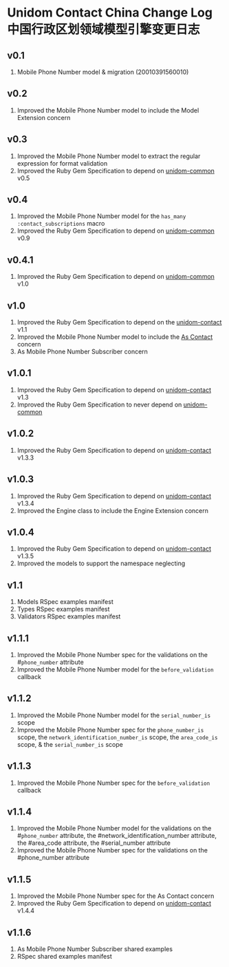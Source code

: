 # Unidom Contact China Change Log 中国行政区划领域模型引擎变更日志

## v0.1
1. Mobile Phone Number model & migration (20010391560010)

## v0.2
1. Improved the Mobile Phone Number model to include the Model Extension concern

## v0.3
1. Improved the Mobile Phone Number model to extract the regular expression for format validation
2. Improved the Ruby Gem Specification to depend on [unidom-common](https://github.com/topbitdu/unidom-common) v0.5

## v0.4
1. Improved the Mobile Phone Number model for the ``has_many :contact_subscriptions`` macro
2. Improved the Ruby Gem Specification to depend on [unidom-common](https://github.com/topbitdu/unidom-common) v0.9

## v0.4.1
1. Improved the Ruby Gem Specification to depend on [unidom-common](https://github.com/topbitdu/unidom-common) v1.0

## v1.0
1. Improved the Ruby Gem Specification to depend on the [unidom-contact](https://github.com/topbitdu/unidom-contact) v1.1
2. Improved the Mobile Phone Number model to include the [As Contact](https://github.com/topbitdu/unidom-contact) concern
3. As Mobile Phone Number Subscriber concern

## v1.0.1
1. Improved the Ruby Gem Specification to depend on [unidom-contact](https://github.com/topbitdu/unidom-contact) v1.3
2. Improved the Ruby Gem Specification to never depend on [unidom-common](https://github.com/topbitdu/unidom-common)

## v1.0.2
1. Improved the Ruby Gem Specification to depend on [unidom-contact](https://github.com/topbitdu/unidom-contact) v1.3.3

## v1.0.3
1. Improved the Ruby Gem Specification to depend on [unidom-contact](https://github.com/topbitdu/unidom-contact) v1.3.4
2. Improved the Engine class to include the Engine Extension concern

## v1.0.4
1. Improved the Ruby Gem Specification to depend on [unidom-contact](https://github.com/topbitdu/unidom-contact) v1.3.5
2. Improved the models to support the namespace neglecting

## v1.1
1. Models RSpec examples manifest
2. Types RSpec examples manifest
3. Validators RSpec examples manifest

## v1.1.1
1. Improved the Mobile Phone Number spec for the validations on the #``phone_number`` attribute
2. Improved the Mobile Phone Number model for the ``before_validation`` callback

## v1.1.2
1. Improved the Mobile Phone Number model for the ``serial_number_is`` scope
2. Improved the Mobile Phone Number spec for the ``phone_number_is`` scope, the ``network_identification_number_is`` scope, the ``area_code_is`` scope, & the ``serial_number_is`` scope

## v1.1.3
1. Improved the Mobile Phone Number spec for the ``before_validation`` callback

## v1.1.4
1. Improved the Mobile Phone Number model for the validations on the #``phone_number`` attribute, the #network_identification_number attribute, the #area_code attribute, the #serial_number attribute
2. Improved the Mobile Phone Number spec for the validations on the #phone_number attribute

## v1.1.5
1. Improved the Mobile Phone Number spec for the As Contact concern
2. Improved the Ruby Gem Specification to depend on [unidom-contact](https://github.com/topbitdu/unidom-contact) v1.4.4

## v1.1.6
1. As Mobile Phone Number Subscriber shared examples
2. RSpec shared examples manifest
